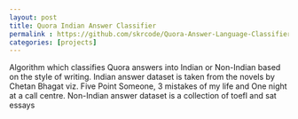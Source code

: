 ```yaml
---
layout: post
title: Quora Indian Answer Classifier
permalink : https://github.com/skrcode/Quora-Answer-Language-Classifier
categories: [projects]
---
```


Algorithm which classifies Quora answers into Indian or Non-Indian based on the style of writing. Indian answer dataset is taken from the novels by Chetan Bhagat viz. Five Point Someone, 3 mistakes of my life and One night at a call centre.
Non-Indian answer dataset is a collection of toefl and sat essays 